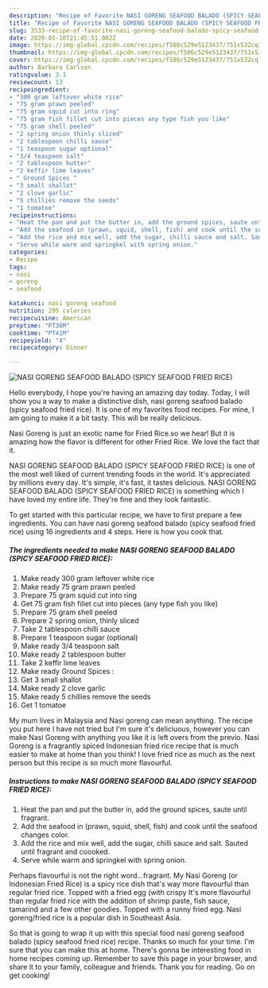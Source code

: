 ```yaml
---
description: "Recipe of Favorite NASI GORENG SEAFOOD BALADO (SPICY SEAFOOD FRIED RICE)"
title: "Recipe of Favorite NASI GORENG SEAFOOD BALADO (SPICY SEAFOOD FRIED RICE)"
slug: 3533-recipe-of-favorite-nasi-goreng-seafood-balado-spicy-seafood-fried-rice
date: 2020-05-10T21:45:51.082Z
image: https://img-global.cpcdn.com/recipes/f586c529e5123437/751x532cq70/nasi-goreng-seafood-balado-spicy-seafood-fried-rice-recipe-main-photo.jpg
thumbnail: https://img-global.cpcdn.com/recipes/f586c529e5123437/751x532cq70/nasi-goreng-seafood-balado-spicy-seafood-fried-rice-recipe-main-photo.jpg
cover: https://img-global.cpcdn.com/recipes/f586c529e5123437/751x532cq70/nasi-goreng-seafood-balado-spicy-seafood-fried-rice-recipe-main-photo.jpg
author: Barbara Carlson
ratingvalue: 3.1
reviewcount: 13
recipeingredient:
- "300 gram leftover white rice"
- "75 gram prawn peeled"
- "75 gram squid cut into ring"
- "75 gram fish fillet cut into pieces any type fish you like"
- "75 gram shell peeled"
- "2 spring onion thinly sliced"
- "2 tablespoon chilli sauce"
- "1 teaspoon sugar optional"
- "3/4 teaspoon salt"
- "2 tablespoon butter"
- "2 keffir lime leaves"
- " Ground Spices "
- "3 small shallot"
- "2 clove garlic"
- "5 chillies remove the seeds"
- "1 tomatoe"
recipeinstructions:
- "Heat the pan and put the butter in, add the ground spices, saute until fragrant."
- "Add the seafood in (prawn, squid, shell, fish) and cook until the seafood changes color."
- "Add the rice and mix well, add the sugar, chilli sauce and salt. Sauted until fragrant and coooked."
- "Serve while warm and springkel with spring onion."
categories:
- Recipe
tags:
- nasi
- goreng
- seafood

katakunci: nasi goreng seafood 
nutrition: 295 calories
recipecuisine: American
preptime: "PT36M"
cooktime: "PT41M"
recipeyield: "4"
recipecategory: Dinner

---
```



![NASI GORENG SEAFOOD BALADO (SPICY SEAFOOD FRIED RICE)](https://img-global.cpcdn.com/recipes/f586c529e5123437/751x532cq70/nasi-goreng-seafood-balado-spicy-seafood-fried-rice-recipe-main-photo.jpg)

Hello everybody, I hope you're having an amazing day today. Today, I will show you a way to make a distinctive dish, nasi goreng seafood balado (spicy seafood fried rice). It is one of my favorites food recipes. For mine, I am going to make it a bit tasty. This will be really delicious.

Nasi Goreng is just an exotic name for Fried Rice.so we hear! But it is amazing how the flavor is different for other Fried Rice. We love the fact that it.

NASI GORENG SEAFOOD BALADO (SPICY SEAFOOD FRIED RICE) is one of the most well liked of current trending foods in the world. It's appreciated by millions every day. It's simple, it's fast, it tastes delicious. NASI GORENG SEAFOOD BALADO (SPICY SEAFOOD FRIED RICE) is something which I have loved my entire life. They're fine and they look fantastic.


To get started with this particular recipe, we have to first prepare a few ingredients. You can have nasi goreng seafood balado (spicy seafood fried rice) using 16 ingredients and 4 steps. Here is how you cook that.

<!--inarticleads1-->

##### The ingredients needed to make NASI GORENG SEAFOOD BALADO (SPICY SEAFOOD FRIED RICE):

1. Make ready 300 gram leftover white rice
1. Make ready 75 gram prawn peeled
1. Prepare 75 gram squid cut into ring
1. Get 75 gram fish fillet cut into pieces (any type fish you like)
1. Prepare 75 gram shell peeled
1. Prepare 2 spring onion, thinly sliced
1. Take 2 tablespoon chilli sauce
1. Prepare 1 teaspoon sugar (optional)
1. Make ready 3/4 teaspoon salt
1. Make ready 2 tablespoon butter
1. Take 2 keffir lime leaves
1. Make ready  Ground Spices :
1. Get 3 small shallot
1. Make ready 2 clove garlic
1. Make ready 5 chillies remove the seeds
1. Get 1 tomatoe


My mum lives in Malaysia and Nasi goreng can mean anything. The recipe you put here I have not tried but I&#39;m sure it&#39;s deliciuous, however you can make Nasi Goreng with anything you like it is left overs from the previo. Nasi Goreng is a fragrantly spiced Indonesian fried rice recipe that is much easier to make at home than you think! I love fried rice as much as the next person but this recipe is so much more flavourful. 

<!--inarticleads2-->

##### Instructions to make NASI GORENG SEAFOOD BALADO (SPICY SEAFOOD FRIED RICE):

1. Heat the pan and put the butter in, add the ground spices, saute until fragrant.
1. Add the seafood in (prawn, squid, shell, fish) and cook until the seafood changes color.
1. Add the rice and mix well, add the sugar, chilli sauce and salt. Sauted until fragrant and coooked.
1. Serve while warm and springkel with spring onion.


Perhaps flavourful is not the right word…fragrant. My Nasi Goreng (or Indonesian Fried Rice) is a spicy rice dish that&#39;s way more flavourful than regular fried rice. Topped with a fried egg (with crispy It&#39;s more flavourful than regular fried rice with the addition of shrimp paste, fish sauce, tamarind and a few other goodies. Topped with a runny fried egg. Nasi goreng/fried rice is a popular dish in Southeast Asia. 

So that is going to wrap it up with this special food nasi goreng seafood balado (spicy seafood fried rice) recipe. Thanks so much for your time. I'm sure that you can make this at home. There's gonna be interesting food in home recipes coming up. Remember to save this page in your browser, and share it to your family, colleague and friends. Thank you for reading. Go on get cooking!
